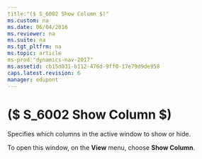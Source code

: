 ```yaml
---
title:"($ S_6002 Show Column $)"
ms.custom: na
ms.date: 06/04/2016
ms.reviewer: na
ms.suite: na
ms.tgt_pltfrm: na
ms.topic: article
ms-prod:"dynamics-nav-2017"
ms.assetid: cb15d031-b112-476d-9ff0-17e79d9de958
caps.latest.revision: 6
manager: edupont
---
```

# ($ S_6002 Show Column $)
Specifies which columns in the active window to show or hide.  
  
 To open this window, on the **View** menu, choose **Show Column**.